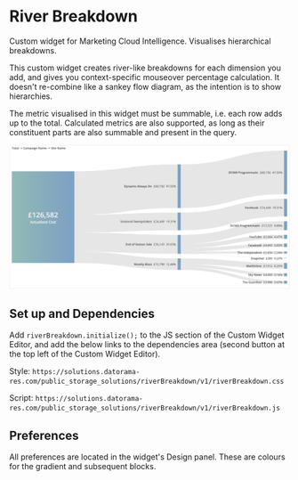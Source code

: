 # River Breakdown
Custom widget for Marketing Cloud Intelligence. Visualises hierarchical breakdowns.

This custom widget creates river-like breakdowns for each dimension you add, and gives you context-specific mouseover percentage calculation. It doesn't re-combine like a sankey flow diagram, as the intention is to show hierarchies.

The metric visualised in this widget must be summable, i.e. each row adds up to the total. Calculated metrics are also supported, as long as their constituent parts are also summable and present in the query.

![Preview image](image.png)

## Set up and Dependencies
Add `riverBreakdown.initialize();` to the JS section of the Custom Widget Editor, and add the below links to the dependencies area (second button at the top left of the Custom Widget Editor).

Style: `https://solutions.datorama-res.com/public_storage_solutions/riverBreakdown/v1/riverBreakdown.css`

Script: `https://solutions.datorama-res.com/public_storage_solutions/riverBreakdown/v1/riverBreakdown.js`

## Preferences
All preferences are located in the widget's Design panel. These are colours for the gradient and subsequent blocks.